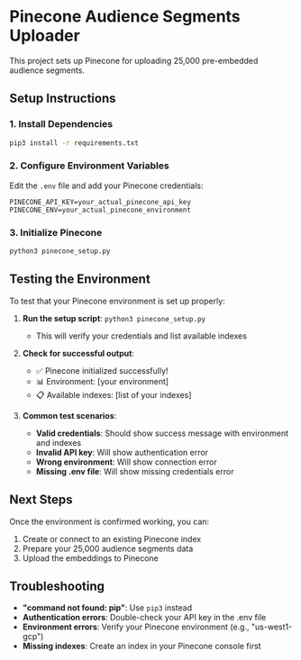 # Pinecone Audience Segments Uploader

This project sets up Pinecone for uploading 25,000 pre-embedded audience segments.

## Setup Instructions

### 1. Install Dependencies
```bash
pip3 install -r requirements.txt
```

### 2. Configure Environment Variables
Edit the `.env` file and add your Pinecone credentials:
```
PINECONE_API_KEY=your_actual_pinecone_api_key
PINECONE_ENV=your_actual_pinecone_environment
```

### 3. Initialize Pinecone
```bash
python3 pinecone_setup.py
```

## Testing the Environment

To test that your Pinecone environment is set up properly:

1. **Run the setup script**: `python3 pinecone_setup.py`
   - This will verify your credentials and list available indexes

2. **Check for successful output**:
   - ✅ Pinecone initialized successfully!
   - 📊 Environment: [your environment]
   - 📋 Available indexes: [list of your indexes]

3. **Common test scenarios**:
   - **Valid credentials**: Should show success message with environment and indexes
   - **Invalid API key**: Will show authentication error
   - **Wrong environment**: Will show connection error
   - **Missing .env file**: Will show missing credentials error

## Next Steps

Once the environment is confirmed working, you can:
1. Create or connect to an existing Pinecone index
2. Prepare your 25,000 audience segments data
3. Upload the embeddings to Pinecone

## Troubleshooting

- **"command not found: pip"**: Use `pip3` instead
- **Authentication errors**: Double-check your API key in the .env file
- **Environment errors**: Verify your Pinecone environment (e.g., "us-west1-gcp")
- **Missing indexes**: Create an index in your Pinecone console first 